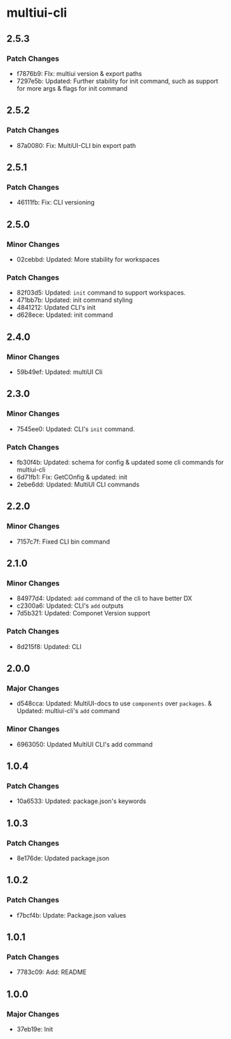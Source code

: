 # multiui-cli

## 2.5.3

### Patch Changes

- f7876b9: FIx: multiui version & export paths
- 7297e5b: Updated: Further stability for init command, such as support for more args & flags for init command

## 2.5.2

### Patch Changes

- 87a0080: Fix: MultiUI-CLI bin export path

## 2.5.1

### Patch Changes

- 46111fb: Fix: CLI versioning

## 2.5.0

### Minor Changes

- 02cebbd: Updated: More stability for workspaces

### Patch Changes

- 82f03d5: Updated: `init` command to support workspaces.
- 471bb7b: Updated: init command styling
- 4841212: Updated CLI's init
- d628ece: Updated: init command

## 2.4.0

### Minor Changes

- 59b49ef: Updated: multiUI Cli

## 2.3.0

### Minor Changes

- 7545ee0: Updated: CLI's `init` command.

### Patch Changes

- fb30f4b: Updated: schema for config & updated some cli commands for multiui-cli
- 6d71fb1: Fix: GetCOnfig & updated: init
- 2ebe6dd: Updated: MultiUI CLI commands

## 2.2.0

### Minor Changes

- 7157c7f: Fixed CLI bin command

## 2.1.0

### Minor Changes

- 84977d4: Updated: `add` command of the cli to have better DX
- c2300a6: Updated: CLI's `add` outputs
- 7d5b321: Updated: Componet Version support

### Patch Changes

- 8d215f8: Updated: CLI

## 2.0.0

### Major Changes

- d548cca: Updated: MultiUI-docs to use `components` over `packages`. & Updated: multiui-cli's `add` command

### Minor Changes

- 6963050: Updated MultiUI CLI's add command

## 1.0.4

### Patch Changes

- 10a6533: Updated: package.json's keywords

## 1.0.3

### Patch Changes

- 8e176de: Updated package.json

## 1.0.2

### Patch Changes

- f7bcf4b: Update: Package.json values

## 1.0.1

### Patch Changes

- 7783c09: Add: README

## 1.0.0

### Major Changes

- 37eb19e: Init
